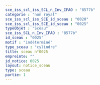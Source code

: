 ```yaml
---
sce_iss_scl_iss_SCL_n_Inv_IFAO : "8577b"
categorie : "non royal"
sce_iss_scl_iss_SCE_id_sceau : "0020"
sce_iss_scl_iss_SCE_id_sceau : "0025"
typeObjet : "Sceau"
sce_iss_SCL_n_Inv_IFAO : "8577b"
id_sceau : "0025"
motif : "indéterminé"
type_sceau : "cylindre"
title: sceau n°0025
empreinte: ""
id_notice: 0025
layout: notice_sceau
type: sceau
partie: 1
---
```


